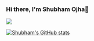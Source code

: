 ### Hi there, I'm Shubham Ojha👋

![](https://komarev.com/ghpvc/?username=shubhamojha1)

[![Shubham's GitHub stats](https://github-readme-stats.vercel.app/api?username=shubhamojha1)](https://github.com/anuraghazra/github-readme-stats)
<!--
**shubhamojha1/shubhamojha1** is a ✨ _special_ ✨ repository because its `README.md` (this file) appears on your GitHub profile.

Here are some ideas to get you started:

- 🔭 I’m currently working on ...
- 🌱 I’m currently learning ...
- 👯 I’m looking to collaborate on ...
- 🤔 I’m looking for help with ...
- 💬 Ask me about ...
- 📫 How to reach me: ...
- 😄 Pronouns: ...
- ⚡ Fun fact: ...
-->
